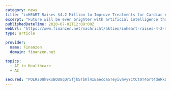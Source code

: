 ```yaml
---
category: news
title: "inHEART Raises $4.2 Million to Improve Treatments for Cardiac Arrhythmias With Medical Imaging, Artificial Intelligence and Numerical Simulations"
excerpt: "Future will be even brighter with artificial intelligence that already allows ... become a worldwide leader in image-guided diagnosis, therapy planning and navigation software solutions for ..."
publishedDateTime: 2020-07-02T12:09:00Z
webUrl: "https://www.finanzen.net/nachricht/aktien/inheart-raises-4-2-million-to-improve-treatments-for-cardiac-arrhythmias-with-medical-imaging-artificial-intelligence-and-numerical-simulations-9033854"
type: article

provider:
  name: Finanzen
  domain: finanzen.net

topics:
  - AI in Healthcare
  - AI

secured: "POLR208k9xxBOU8qUr5fjk5TbKl4IEaecoaSTeyivmvyYCtCt0T4Grt4deRkDhZYfhqg6PzeSYxafLGihr0V5W458pVKTS3C3VNy2hA7RvjkS/f3yUb6cfiIuwgMoG2v89R/u2LOGaetvF6DpMGOHduGbgYiHB1a3VzWHxbeGkMfReKpiJCy0yn6hXlbOIeoYiamb2750qb5oDfPkPisBRt9iMOyFZ6d+0y1RHqFTCwaTpD303GSjpuMpiLFn6aiU1Ekcb23MhaUGOw6LMmWO5NVxK9DpNIMij+3KrDnxPHEnVJVmuMNSmjYwkKwdvSsUwgaE/QpyNbdHS4vJIP5zQ==;KYg6msTXsyH7XZjQMUspHA=="
---
```


